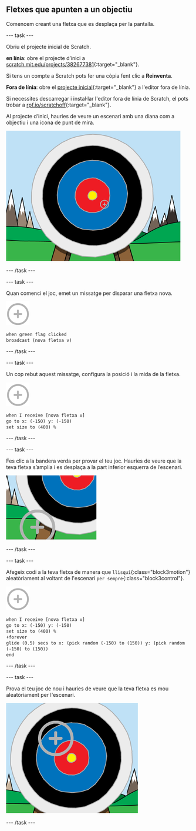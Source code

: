 ## Fletxes que apunten a un objectiu

Comencem creant una fletxa que es desplaça per la pantalla.

--- task ---

Obriu el projecte inicial de Scratch.

**en línia**: obre el projecte d’inici a [scratch.mit.edu/projects/382677381](https://scratch.mit.edu/projects/382677381){:target="_blank"}.

Si tens un compte a Scratch pots fer una còpia fent clic a **Reinventa**.

**Fora de línia**: obre el [projecte inicial](http://rpf.io/p/ca-ES/archery-go){:target="_blank"} a l'editor fora de línia.

Si necessites descarregar i instal·lar l'editor fora de línia de Scratch, el pots trobar a [rpf.io/scratchoff](http://rpf.io/scratchoff){:target="_blank"}.

Al projecte d’inici, hauries de veure un escenari amb una diana com a objectiu i una icona de punt de mira.

![projectes d’inici](images/archery-starter.png)

--- /task ---

--- task ---

Quan comenci el joc, emet un missatge per disparar una fletxa nova.

![personatge destí](images/target-sprite.png)

```blocks3
when green flag clicked
broadcast (nova fletxa v)
```

--- /task ---

--- task ---

Un cop rebut aquest missatge, configura la posició i la mida de la fletxa.

![personatge destí](images/target-sprite.png)

```blocks3
when I receive [nova fletxa v]
go to x: (-150) y: (-150)
set size to (400) %
```

--- /task ---

--- task ---

Fes clic a la bandera verda per provar el teu joc. Hauries de veure que la teva fletxa s’amplia i es desplaça a la part inferior esquerra de l’escenari.

![el personatge destí més gran a la part inferior esquerra de l’escenari](images/archery-start-test.png)

--- /task ---

--- task ---

Afegeix codi a la teva fletxa de manera que `llisqui`{:class="block3motion"} aleatòriament al voltant de l'escenari `per sempre`{:class="block3control"}.

![personatge destí](images/target-sprite.png)

```blocks3
when I receive [nova fletxa v]
go to x: (-150) y: (-150)
set size to (400) %
+forever
glide (0.5) secs to x: (pick random (-150) to (150)) y: (pick random (-150) to (150))
end
```

--- /task ---

--- task ---

Prova el teu joc de nou i hauries de veure que la teva fletxa es mou aleatòriament per l'escenari.

![objectiu en una posició diferent](images/archery-glide-test.png)

--- /task ---